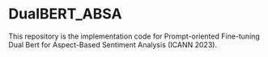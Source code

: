 # DualBERT_ABSA


This repository is the implementation code for Prompt-oriented Fine-tuning Dual Bert for Aspect-Based Sentiment Analysis (ICANN 2023).
